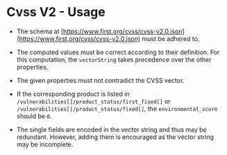 # Cvss V2 - Usage

* The schema
  at [https://www.first.org/cvss/cvss-v2.0.json](https://www.first.org/cvss/cvss-v2.0.json)
  must be adhered to.

* The computed values must be correct according to their definition. For this
  computation, the `vectorString` takes precedence over the other properties.

* The given properties must not contradict the CVSS vector.

* If the corresponding product is listed
  in `/vulnerabilities[]/product_status/first_fixed[]` or
  `/vulnerabilities[]/product_status/fixed[]`, the `environmental_score` should
  be `0`.

* The single fields are encoded in the vector string and thus may be redundant.
  However, adding them is encouraged as the vector string may be incomplete.
